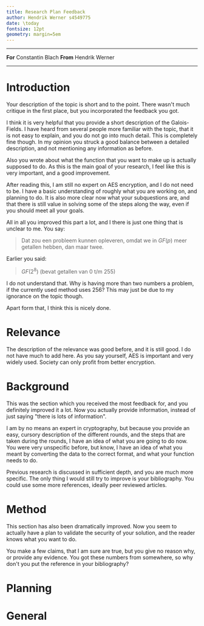 ```yaml
---
title: Research Plan Feedback
author: Hendrik Werner s4549775
date: \today
fontsize: 12pt
geometry: margin=5em
---
```


-------- ----------------
**For**  Constantin Blach
**From** Hendrik Werner
-------- ----------------

# Introduction

Your description of the topic is short and to the point. There wasn't much critique in the first place, but you incorporated the feedback you got.

I think it is very helpful that you provide a short description of the Galois-Fields. I have heard from several people more familiar with the topic, that it is not easy to explain, and you do not go into much detail. This is completely fine though. In my opinion you struck a good balance between a detailed description, and not mentioning any information as before.

Also you wrote about what the function that you want to make up is actually supposed to do. As this is the main goal of your research, I feel like this is very important, and a good improvement.

After reading this, I am still no expert on AES encryption, and I do not need to be. I have a basic understanding of roughly what you are working on, and planning to do. It is also more clear now what your subquestions are, and that there is still value in solving some of the steps along the way, even if you should meet all your goals.

All in all you improved this part a lot, and I there is just one thing that is unclear to me. You say:

> Dat zou een probleem kunnen opleveren, omdat we in $GF(p)$ meer getallen hebben, dan maar twee.

Earlier you said:

> $GF(2^8)$ (bevat getallen van 0 t/m 255)

I do not understand that. Why is having more than two numbers a problem, if the currently used method uses 256? This may just be due to my ignorance on the topic though.

Apart form that, I think this is nicely done.

# Relevance

The description of the relevance was good before, and it is still good. I do not have much to add here. As you say yourself, AES is important and very widely used. Society can only profit from better encryption.

# Background

This was the section which you received the most feedback for, and you definitely improved it a lot. Now you actually provide information, instead of just saying "there is lots of information".

I am by no means an expert in cryptography, but because you provide an easy, cursory description of the different rounds, and the steps that are taken during the rounds, I have an idea of what you are going to do now. You were very unspecific before, but know, I have an idea of what you meant by converting the data to the correct format, and what your function needs to do.

Previous research is discussed in sufficient depth, and you are much more specific. The only thing I would still try to improve is your bibliography. You could use some more references, ideally peer reviewed articles.

# Method

This section has also been dramatically improved. Now you seem to actually have a plan to validate the security of your solution, and the reader knows what you want to do.

You make a few claims, that I am sure are true, but you give no reason why, or provide any evidence. You got these numbers from somewhere, so why don't you put the reference in your bibliography?

# Planning

# General
